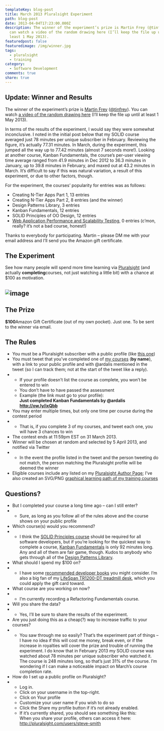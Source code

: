 ```yaml
---
templateKey: blog-post
title: March 2013 Pluralsight Experiment
path: blog-post
date: 2013-04-04T17:23:00.000Z
description: The winner of the experiment’s prize is Martin Frey (@tinfrey). You
  can watch a video of the random drawing here (I’ll keep the file up until at
  least 1 May 2013).
featuredpost: false
featuredimage: /img/winner.jpg
tags:
  - pluralsight
  - training
category:
  - Software Development
comments: true
share: true
---
```

## Update: Winner and Results

The winner of the experiment’s prize is [Martin Frey](http://pluralsight.com/training/users/tinfrey) ([@tinfrey](http://twitter.com/tinfrey)). You can watch [a video of the random drawing here](https://dl.dropbox.com/u/14515711/march2013_twitterexperiment.mp4) (I’ll keep the file up until at least 1 May 2013).

In terms of the results of the experiment, I would say they were somewhat inconclusive. I noted in the initial post below that my SOLID course averaged just 78 minutes per unique subscriber in February. Reviewing the figure, it’s actually 77.31 minutes. In March, during the experiment, this jumped all the way up to 77.42 minutes (almost 7 seconds more!). Looking at another course, Kanban Fundamentals, the course’s per-user viewing time average ranged from 41.9 minutes in Dec 2012 to 36.3 minutes in January, up to 39.8 minutes in February, and maxed out at 43.2 minutes in March. It’s difficult to say if this was natural variation, a result of this experiment, or due to other factors, though.

For the experiment, the courses’ popularity for entries was as follows:

* Creating N-Tier Apps Part 1, 13 entries
* Creating N-Tier Apps Part 2, 8 entries (and the winner)
* Design Patterns Library, 3 entries
* Kanban Fundamentals, 12 entries
* SOLID Principles of OO Design, 12 entries
* [Web Application Performance and Scalability Testing](http://pluralsight.com/training/Courses/TableOfContents/web-perf), 0 entries (c’mon, really? it’s not a bad course, honest!)

Thanks to everybody for participating. Martin – please DM me with your email address and I’ll send you the Amazon gift certificate.

## The Experiment

See how many people will spend more time learning via [Pluralsight](http://pluralsight.com/) (and actually **completing**courses, not just watching a little bit) with a chance at $100 as motivation.

## ![image](https://ardalis.com/wp-content/uploads/Media/Default/Windows-Live-Writer/March-2013-Pluralsight-Experiment_14D17/image_3.png "image")

## The Prize

**$100**Amazon Gift Certificate (out of my own pocket). Just one. To be sent to the winner via email.

## The Rules

* You must be a Pluralsight subscriber with a public profile (like [this one](http://pluralsight.com/training/users/steve-smith))
* You must tweet that you’ve completed one of [my courses](http://ardalis.com/training-classes) (**by name**), with a link to your public profile and with @ardalis mentioned in the tweet (so I can track them; not at the start of the tweet like a reply).
* * If your profile doesn’t list the course as complete, you won’t be entered to win
  * You don’t have to have passed the assessment
  * Example (the link must go to your profile):\
    **Just completed Kanban Fundamentals by @ardalis <http://ow.ly/ixQbb>**
* You may enter multiple times, but only one time per course during the contest period
* * That is, if you complete 3 of my courses, and tweet each one, you will have 3 chances to win
* The contest ends at 11:59pm EST on 31 March 2013.
* Winner will be chosen at random and selected by 5 April 2013, and notified via Twitter
* * In the event the profile listed in the tweet and the person tweeting do not match, the person matching the Pluralsight profile will be deemed the winner
* Eligible courses include any listed on my [Pluralsight Author Page](http://pluralsight.com/training/Authors/Details/steve-smith); I’ve also created an SVG/PNG [graphical learning path of my training courses](http://ardalis.com/training-classes)

## Questions?

* But I completed your course a long time ago – can I still enter?
* * Sure, as long as you follow all of the rules above and the course shows on your public profile
* Which course(s) would you recommend?
* * I think the [SOLID Principles course](http://pluralsight.com/training/Courses/TableOfContents/principles-oo-design) should be required for all software developers, but if you’re looking for the quickest way to complete a course, [Kanban Fundamentals](http://pluralsight.com/training/Courses/TableOfContents/kanban-fundamentals) is only 92 minutes long. Any and all of them are fair game, though. Kudos to anybody who gets through all of the [Design Patterns Library](http://pluralsight.com/training/Courses/TableOfContents/patterns-library).
* What should I spend my $100 on?
* * I have some [recommended developer books](http://ardalis.com/favorite-developer-books) you might consider. I’m also a big fan of my [LifeSpan TR1200-DT treadmill desk](http://amzn.to/14AmpDr), which you could apply the gift card toward.
* What course are you working on now?
* * I’m currently recording a Refactoring Fundamentals course.
* Will you share the data?
* * Yes, I’ll be sure to share the results of the experiment.
* Are you just doing this as a cheap(?) way to increase traffic to your courses?
* * You saw through me so easily? That’s the experiment part of things – I have no idea if this will cost me money, break even, or if the increase in royalties will cover the prize and trouble of running the experiment. I do know that in February 2013 my SOLID course was watched about 78 minutes per unique subscriber who watched it. The course is 248 minutes long, so that’s just 31% of the course. I’m wondering if I can make a noticeable impact on March’s course completion rate.
* How do I set up a public profile on Pluralsight?
* * Log in.
  * Click on your username in the top-right.
  * Click on Your profile
  * Customize your user name if you wish to do so
  * Click the Share my profile button if it’s not already enabled.
  * If it’s currently shared, you should see something like this:\
    When you share your profile, others can access it here: <http://pluralsight.com/users/steve-smith>